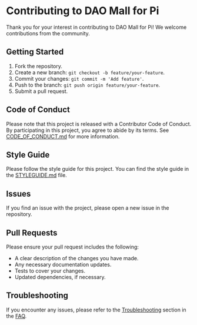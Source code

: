 # Contributing to DAO Mall for Pi

Thank you for your interest in contributing to DAO Mall for Pi! We welcome contributions from the community.

## Getting Started

1. Fork the repository.
2. Create a new branch: `git checkout -b feature/your-feature`.
3. Commit your changes: `git commit -m 'Add feature'`.
4. Push to the branch: `git push origin feature/your-feature`.
5. Submit a pull request.

## Code of Conduct

Please note that this project is released with a Contributor Code of Conduct. By participating in this project, you agree to abide by its terms. See [CODE_OF_CONDUCT.md](CODE_OF_CONDUCT.md) for more information.

## Style Guide

Please follow the style guide for this project. You can find the style guide in the [STYLEGUIDE.md](STYLEGUIDE.md) file.

## Issues

If you find an issue with the project, please open a new issue in the repository.

## Pull Requests

Please ensure your pull request includes the following:

- A clear description of the changes you have made.
- Any necessary documentation updates.
- Tests to cover your changes.
- Updated dependencies, if necessary.

## Troubleshooting

If you encounter any issues, please refer to the [Troubleshooting](#troubleshooting) section in the [FAQ](#faq).
